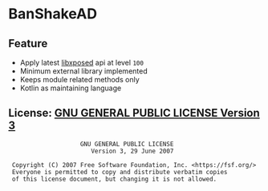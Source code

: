 # BanShakeAD

## Feature

- Apply latest [libxposed](https://github.com/libxposed/api) api at level `100`
- Minimum external library implemented
- Keeps module related methods only
- Kotlin as maintaining language

## License: [GNU GENERAL PUBLIC LICENSE Version 3](LICENSE)
```
                    GNU GENERAL PUBLIC LICENSE
                       Version 3, 29 June 2007

 Copyright (C) 2007 Free Software Foundation, Inc. <https://fsf.org/>
 Everyone is permitted to copy and distribute verbatim copies
 of this license document, but changing it is not allowed.
```